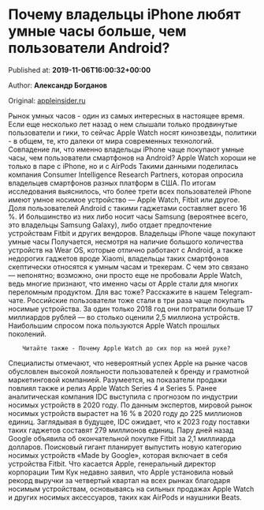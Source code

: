 
# Почему владельцы iPhone любят умные часы больше, чем пользователи Android?

Published at: **2019-11-06T16:00:32+00:00**

Author: **Александр Богданов**

Original: [appleinsider.ru](https://appleinsider.ru/analysis/pochemu-vladelcy-iphone-lyubyat-umnye-chasy-bolshe-chem-polzovateli-android.html)

Рынок умных часов - один из самых интересных в настоящее время. Если еще несколько лет назад о нем слышали только продвинутые пользователи и гики, то сейчас Apple Watch носят кинозвезды, политики - в общем, те, кто далеки от мира современных технологий. Совпадение ли, что именно владельцы iPhone чаще покупают умные часы, чем пользователи смартфонов на Android?
Apple Watch хороши не только в паре с iPhone, но и с AirPods
Такими данными поделилась компания Consumer Intelligence Research Partners, которая опросила владельцев смартфонов разных платформ в США. По итогам исследования выяснилось, что более трети всех пользователей iPhone имеют умное носимое устройство — Apple Watch, Fitbit или другое. Доля пользователей Android с такими гаджетами составляет всего 16 %. И большинство из них либо носит часы Samsung (вероятнее всего, это владельцы Samsung Galaxy), либо отдает предпочтение устройствам Fitbit и других вендоров.
Владельцы iPhone чаще покупают умные часы
Получается, несмотря на наличие большого количества устройств на Wear OS, которые отлично работают с Android, а также недорогих гаджетов вроде Xiaomi, владельцы таких смартфонов скептически относятся к умным часам и трекерам. С чем это связано — непонятно; возможно, они просто еще не пробовали Apple Watch, ведь многие признают, что именно часы от Apple стали для многих переломным продуктом. Для вас тоже? Расскажите в нашем Telegram-чате.
Российские пользователи тоже стали в три раза чаще покупать носимые устройства. За один только 2018 год они потратили больше 17 миллиардов рублей — во столько оценили 2,5 миллиона устройств. Наибольшим спросом пока пользуются Apple Watch прошлых поколений.

        Читайте также - Почему Apple Watch до сих пор на моей руке?
      
Специалисты отмечают, что невероятный успех Apple на рынке часов обусловлен высокой лояльности пользователей к бренду и грамотной маркетинговой компанией. Разумеется, на показатели продажи повлиял также и релиз Apple Watch Series 4 и Series 5.
Ранее аналитическая компания IDC выступила с прогнозом по индустрии носимых устройств в 2020 году. По данным экспертов, мировой рынок носимых устройств вырастет на 16 % в 2020 году до 225 миллионов единиц. Заглядывая в будущее, IDC ожидает, что к 2023 году поставки таких гаджетов составят 279 миллионов единиц.
Пару дней назад Google объявила об окончательной покупке Fitbit за 2,1 миллиарда долларов. Поисковый гигант планирует выпустить новую категорию носимых устройств «Made by Google», которая включает в себя устройства Fitbit. Что касается Apple, генеральный директор корпорации Тим Кук недавно заявил, что Apple установила новый рекорд выручки за четвертый квартал на всех рынках благодаря носимым устройствам, основываясь на сильных продажах Apple Watch и других носимых аксессуаров, таких как AirPods и наушники Beats.
